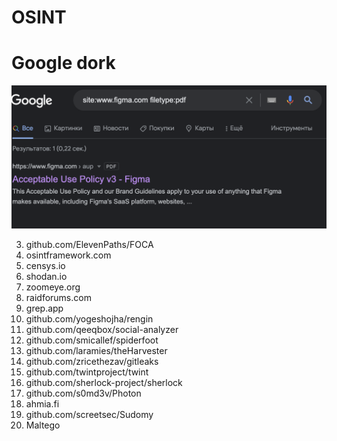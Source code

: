 # OSINT
# Google dork 
![alt text](https://github.com/goahead7/OSINT/blob/main/google_dork/%20google_dork.png)

3. github.com/ElevenPaths/FOCA
4. osintframework.com
5. censys.io
6. shodan.io
7. zoomeye.org
8. raidforums.com
9. grep.app
10. github.com/yogeshojha/rengin
11. github.com/qeeqbox/social-analyzer
12. github.com/smicallef/spiderfoot
13. github.com/laramies/theHarvester
14. github.com/zricethezav/gitleaks
15. github.com/twintproject/twint
16. github.com/sherlock-project/sherlock 
17. github.com/s0md3v/Photon
18. ahmia.fi
19. github.com/screetsec/Sudomy
20. Maltego
